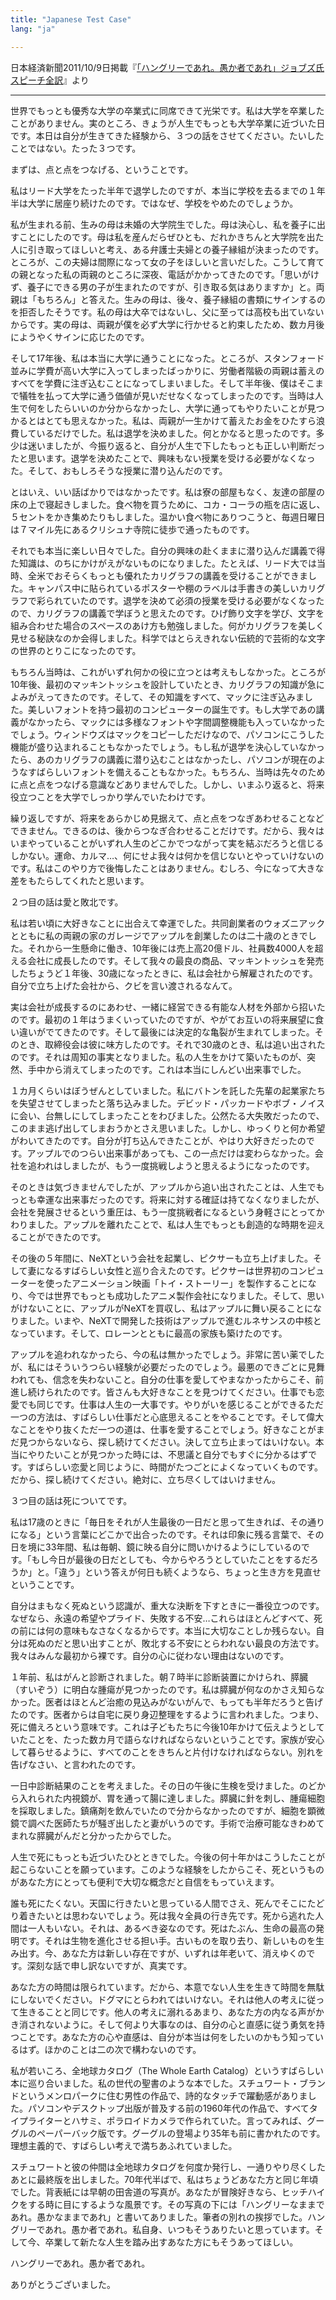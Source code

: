 ```yaml
---
title: "Japanese Test Case"
lang: "ja"

---
```


日本経済新聞2011/10/9日掲載『[「ハングリーであれ。愚か者であれ」ジョブズ氏スピーチ全訳](https://www.nikkei.com/article/DGXZZO35455660Y1A001C1000000/)』より

---

世界でもっとも優秀な大学の卒業式に同席できて光栄です。私は大学を卒業したことがありません。実のところ、きょうが人生でもっとも大学卒業に近づいた日です。本日は自分が生きてきた経験から、３つの話をさせてください。たいしたことではない。たった３つです。

まずは、点と点をつなげる、ということです。

私はリード大学をたった半年で退学したのですが、本当に学校を去るまでの１年半は大学に居座り続けたのです。ではなぜ、学校をやめたのでしょうか。

私が生まれる前、生みの母は未婚の大学院生でした。母は決心し、私を養子に出すことにしたのです。母は私を産んだらぜひとも、だれかきちんと大学院を出た人に引き取ってほしいと考え、ある弁護士夫婦との養子縁組が決まったのです。ところが、この夫婦は間際になって女の子をほしいと言いだした。こうして育ての親となった私の両親のところに深夜、電話がかかってきたのです。「思いがけず、養子にできる男の子が生まれたのですが、引き取る気はありますか」と。両親は「もちろん」と答えた。生みの母は、後々、養子縁組の書類にサインするのを拒否したそうです。私の母は大卒ではないし、父に至っては高校も出ていないからです。実の母は、両親が僕を必ず大学に行かせると約束したため、数カ月後にようやくサインに応じたのです。

そして17年後、私は本当に大学に通うことになった。ところが、スタンフォード並みに学費が高い大学に入ってしまったばっかりに、労働者階級の両親は蓄えのすべてを学費に注ぎ込むことになってしまいました。そして半年後、僕はそこまで犠牲を払って大学に通う価値が見いだせなくなってしまったのです。当時は人生で何をしたらいいのか分からなかったし、大学に通ってもやりたいことが見つかるとはとても思えなかった。私は、両親が一生かけて蓄えたお金をひたすら浪費しているだけでした。私は退学を決めました。何とかなると思ったのです。多少は迷いましたが、今振り返ると、自分が人生で下したもっとも正しい判断だったと思います。退学を決めたことで、興味もない授業を受ける必要がなくなった。そして、おもしろそうな授業に潜り込んだのです。

とはいえ、いい話ばかりではなかったです。私は寮の部屋もなく、友達の部屋の床の上で寝起きしました。食べ物を買うために、コカ・コーラの瓶を店に返し、５セントをかき集めたりもしました。温かい食べ物にありつこうと、毎週日曜日は７マイル先にあるクリシュナ寺院に徒歩で通ったものです。

それでも本当に楽しい日々でした。自分の興味の赴くままに潜り込んだ講義で得た知識は、のちにかけがえがないものになりました。たとえば、リード大では当時、全米でおそらくもっとも優れたカリグラフの講義を受けることができました。キャンパス中に貼られているポスターや棚のラベルは手書きの美しいカリグラフで彩られていたのです。退学を決めて必須の授業を受ける必要がなくなったので、カリグラフの講義で学ぼうと思えたのです。ひげ飾り文字を学び、文字を組み合わせた場合のスペースのあけ方も勉強しました。何がカリグラフを美しく見せる秘訣なのか会得しました。科学ではとらえきれない伝統的で芸術的な文字の世界のとりこになったのです。

もちろん当時は、これがいずれ何かの役に立つとは考えもしなかった。ところが10年後、最初のマッキントッシュを設計していたとき、カリグラフの知識が急によみがえってきたのです。そして、その知識をすべて、マックに注ぎ込みました。美しいフォントを持つ最初のコンピューターの誕生です。もし大学であの講義がなかったら、マックには多様なフォントや字間調整機能も入っていなかったでしょう。ウィンドウズはマックをコピーしただけなので、パソコンにこうした機能が盛り込まれることもなかったでしょう。もし私が退学を決心していなかったら、あのカリグラフの講義に潜り込むことはなかったし、パソコンが現在のようなすばらしいフォントを備えることもなかった。もちろん、当時は先々のために点と点をつなげる意識などありませんでした。しかし、いまふり返ると、将来役立つことを大学でしっかり学んでいたわけです。

繰り返しですが、将来をあらかじめ見据えて、点と点をつなぎあわせることなどできません。できるのは、後からつなぎ合わせることだけです。だから、我々はいまやっていることがいずれ人生のどこかでつながって実を結ぶだろうと信じるしかない。運命、カルマ…、何にせよ我々は何かを信じないとやっていけないのです。私はこのやり方で後悔したことはありません。むしろ、今になって大きな差をもたらしてくれたと思います。

２つ目の話は愛と敗北です。

私は若い頃に大好きなことに出合えて幸運でした。共同創業者のウォズニアックとともに私の両親の家のガレージでアップルを創業したのは二十歳のときでした。それから一生懸命に働き、10年後には売上高20億ドル、社員数4000人を超える会社に成長したのです。そして我々の最良の商品、マッキントッシュを発売したちょうど１年後、30歳になったときに、私は会社から解雇されたのです。自分で立ち上げた会社から、クビを言い渡されるなんて。

実は会社が成長するのにあわせ、一緒に経営できる有能な人材を外部から招いたのです。最初の１年はうまくいっていたのですが、やがてお互いの将来展望に食い違いがでてきたのです。そして最後には決定的な亀裂が生まれてしまった。そのとき、取締役会は彼に味方したのです。それで30歳のとき、私は追い出されたのです。それは周知の事実となりました。私の人生をかけて築いたものが、突然、手中から消えてしまったのです。これは本当にしんどい出来事でした。

１カ月くらいはぼうぜんとしていました。私にバトンを託した先輩の起業家たちを失望させてしまったと落ち込みました。デビッド・パッカードやボブ・ノイスに会い、台無しにしてしまったことをわびました。公然たる大失敗だったので、このまま逃げ出してしまおうかとさえ思いました。しかし、ゆっくりと何か希望がわいてきたのです。自分が打ち込んできたことが、やはり大好きだったのです。アップルでのつらい出来事があっても、この一点だけは変わらなかった。会社を追われはしましたが、もう一度挑戦しようと思えるようになったのです。

そのときは気づきませんでしたが、アップルから追い出されたことは、人生でもっとも幸運な出来事だったのです。将来に対する確証は持てなくなりましたが、会社を発展させるという重圧は、もう一度挑戦者になるという身軽さにとってかわりました。アップルを離れたことで、私は人生でもっとも創造的な時期を迎えることができたのです。

その後の５年間に、NeXTという会社を起業し、ピクサーも立ち上げました。そして妻になるすばらしい女性と巡り合えたのです。ピクサーは世界初のコンピューターを使ったアニメーション映画「トイ・ストーリー」を製作することになり、今では世界でもっとも成功したアニメ製作会社になりました。そして、思いがけないことに、アップルがNeXTを買収し、私はアップルに舞い戻ることになりました。いまや、NeXTで開発した技術はアップルで進むルネサンスの中核となっています。そして、ロレーンとともに最高の家族も築けたのです。

アップルを追われなかったら、今の私は無かったでしょう。非常に苦い薬でしたが、私にはそういうつらい経験が必要だったのでしょう。最悪のできごとに見舞われても、信念を失わないこと。自分の仕事を愛してやまなかったからこそ、前進し続けられたのです。皆さんも大好きなことを見つけてください。仕事でも恋愛でも同じです。仕事は人生の一大事です。やりがいを感じることができるただ一つの方法は、すばらしい仕事だと心底思えることをやることです。そして偉大なことをやり抜くただ一つの道は、仕事を愛することでしょう。好きなことがまだ見つからないなら、探し続けてください。決して立ち止まってはいけない。本当にやりたいことが見つかった時には、不思議と自分でもすぐに分かるはずです。すばらしい恋愛と同じように、時間がたつごとによくなっていくものです。だから、探し続けてください。絶対に、立ち尽くしてはいけません。

３つ目の話は死についてです。

私は17歳のときに「毎日をそれが人生最後の一日だと思って生きれば、その通りになる」という言葉にどこかで出合ったのです。それは印象に残る言葉で、その日を境に33年間、私は毎朝、鏡に映る自分に問いかけるようにしているのです。「もし今日が最後の日だとしても、今からやろうとしていたことをするだろうか」と。「違う」という答えが何日も続くようなら、ちょっと生き方を見直せということです。

自分はまもなく死ぬという認識が、重大な決断を下すときに一番役立つのです。なぜなら、永遠の希望やプライド、失敗する不安…これらはほとんどすべて、死の前には何の意味もなさなくなるからです。本当に大切なことしか残らない。自分は死ぬのだと思い出すことが、敗北する不安にとらわれない最良の方法です。我々はみんな最初から裸です。自分の心に従わない理由はないのです。

１年前、私はがんと診断されました。朝７時半に診断装置にかけられ、膵臓（すいぞう）に明白な腫瘍が見つかったのです。私は膵臓が何なのかさえ知らなかった。医者はほとんど治癒の見込みがないがんで、もっても半年だろうと告げたのです。医者からは自宅に戻り身辺整理をするように言われました。つまり、死に備えろという意味です。これは子どもたちに今後10年かけて伝えようとしていたことを、たった数カ月で語らなければならないということです。家族が安心して暮らせるように、すべてのことをきちんと片付けなければならない。別れを告げなさい、と言われたのです。

一日中診断結果のことを考えました。その日の午後に生検を受けました。のどから入れられた内視鏡が、胃を通って腸に達しました。膵臓に針を刺し、腫瘍細胞を採取しました。鎮痛剤を飲んでいたので分からなかったのですが、細胞を顕微鏡で調べた医師たちが騒ぎ出したと妻がいうのです。手術で治療可能なきわめてまれな膵臓がんだと分かったからでした。

人生で死にもっとも近づいたひとときでした。今後の何十年かはこうしたことが起こらないことを願っています。このような経験をしたからこそ、死というものがあなた方にとっても便利で大切な概念だと自信をもっていえます。

誰も死にたくない。天国に行きたいと思っている人間でさえ、死んでそこにたどり着きたいとは思わないでしょう。死は我々全員の行き先です。死から逃れた人間は一人もいない。それは、あるべき姿なのです。死はたぶん、生命の最高の発明です。それは生物を進化させる担い手。古いものを取り去り、新しいものを生み出す。今、あなた方は新しい存在ですが、いずれは年老いて、消えゆくのです。深刻な話で申し訳ないですが、真実です。

あなた方の時間は限られています。だから、本意でない人生を生きて時間を無駄にしないでください。ドグマにとらわれてはいけない。それは他人の考えに従って生きることと同じです。他人の考えに溺れるあまり、あなた方の内なる声がかき消されないように。そして何より大事なのは、自分の心と直感に従う勇気を持つことです。あなた方の心や直感は、自分が本当は何をしたいのかもう知っているはず。ほかのことは二の次で構わないのです。

私が若いころ、全地球カタログ（The Whole Earth Catalog）というすばらしい本に巡り合いました。私の世代の聖書のような本でした。スチュワート・ブランドというメンロパークに住む男性の作品で、詩的なタッチで躍動感がありました。パソコンやデスクトップ出版が普及する前の1960年代の作品で、すべてタイプライターとハサミ、ポラロイドカメラで作られていた。言ってみれば、グーグルのペーパーバック版です。グーグルの登場より35年も前に書かれたのです。理想主義的で、すばらしい考えで満ちあふれていました。

スチュワートと彼の仲間は全地球カタログを何度か発行し、一通りやり尽くしたあとに最終版を出しました。70年代半ばで、私はちょうどあなた方と同じ年頃でした。背表紙には早朝の田舎道の写真が。あなたが冒険好きなら、ヒッチハイクをする時に目にするような風景です。その写真の下には「ハングリーなままであれ。愚かなままであれ」と書いてありました。筆者の別れの挨拶でした。ハングリーであれ。愚か者であれ。私自身、いつもそうありたいと思っています。そして今、卒業して新たな人生を踏み出すあなた方にもそうあってほしい。

ハングリーであれ。愚か者であれ。

ありがとうございました。

